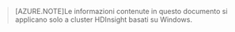 > [AZURE.NOTE]Le informazioni contenute in questo documento si applicano solo a cluster HDInsight basati su Windows.

<!---HONumber=Oct15_HO1-->